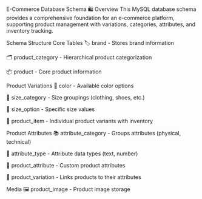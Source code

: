 E-Commerce Database Schema 🛍️
Overview
This MySQL database schema provides a comprehensive foundation for an e-commerce platform, supporting product management with variations, categories, attributes, and inventory tracking.

Schema Structure
Core Tables
🏷️ brand - Stores brand information

🗂️ product_category - Hierarchical product categorization

📦 product - Core product information

Product Variations
🎨 color - Available color options

📏 size_category - Size groupings (clothing, shoes, etc.)

📐 size_option - Specific size values

🧾 product_item - Individual product variants with inventory

Product Attributes
📚 attribute_category - Groups attributes (physical, technical)

🧪 attribute_type - Attribute data types (text, number)

🧵 product_attribute - Custom product attributes

🔄 product_variation - Links products to their attributes

Media
🖼️ product_image - Product image storage

